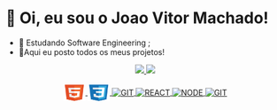 # 👋 Oi, eu sou o Joao Vitor Machado!
- 🌱 Estudando Software Engineering ;
- 🧩Aqui eu posto todos os meus projetos!

<div align="center">
  <a href="https://github.com/jaovitm">
  <img height="180em" src="https://github-readme-stats.vercel.app/api?username=jaovitm&show_icons=true&theme=midnight-purple&include_all_commits=true&count_private=true"/>
  <img height="180em" src="https://github-readme-stats.vercel.app/api/top-langs/?username=jaovitm&layout=compact&langs_count=7&theme=midnight-purple"/>
</div>
  <div align="center" style="display: inline_block"><br>
  <img align="center" alt="HTML" height="30" width="40" src="https://raw.githubusercontent.com/devicons/devicon/master/icons/html5/html5-original.svg">
  <img align="center" alt="CSS" height="30" width="40" src="https://raw.githubusercontent.com/devicons/devicon/master/icons/css3/css3-original.svg">
  <img align="center" alt="GIT" height="60" width="70" src="https://www.svgrepo.com/show/184143/java.svg">
  <img align="center" alt="REACT" height="30" width="40" src="https://www.svgrepo.com/show/354259/react.svg">
  <img align="center" alt="NODE" height="30" width="40" src="https://www.svgrepo.com/show/303266/nodejs-icon-logo.svg">
  <img align="center" alt="GIT" height="60" width="70" src="https://www.svgrepo.com/show/353778/git.svg">
  
    
